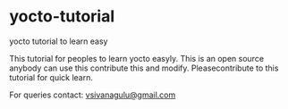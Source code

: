 # yocto-tutorial
yocto tutorial to learn easy


This tutorial for peoples to learn yocto easyly. This is an open source anybody can use this contribute this and modify. Pleasecontribute to this tutorial for quick learn.

For queries
contact: vsivanagulu@gmail.com



